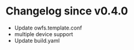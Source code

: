 # Changelog since v0.4.0
- Update owfs.template.conf 
- multiple device support 
- Update build.yaml 

